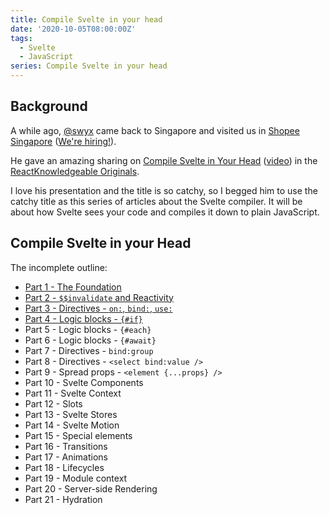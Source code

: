 ```yaml
---
title: Compile Svelte in your head
date: '2020-10-05T08:00:00Z'
tags: 
  - Svelte
  - JavaScript
series: Compile Svelte in your head
---
```


## Background

A while ago, [@swyx](https://twitter.com/swyx) came back to Singapore and visited us in [Shopee Singapore](https://careers.shopee.sg/about/) ([We're hiring!](https://grnh.se/32e5b3532)).

He gave an amazing sharing on [Compile Svelte in Your Head](https://www.swyx.io/speaking/svelte-compile-lightning/) ([video](https://www.youtube.com/watch?v=FNmvcswdjV8)) in the [ReactKnowledgeable Originals](https://reactknowledgeable.org/).

I love his presentation and the title is so catchy, so I begged him to use the catchy title as this series of articles about the Svelte compiler. It will be about how Svelte sees your code and compiles it down to plain JavaScript.

## Compile Svelte in your Head

The incomplete outline:

- [Part 1 - The Foundation](/compile-svelte-in-your-head-part-1)
- [Part 2 - `$$invalidate` and Reactivity](/compile-svelte-in-your-head-part-2)
- [Part 3 - Directives - `on:`, `bind:`, `use:`](/compile-svelte-in-your-head-part-3)
- [Part 4 - Logic blocks - `{#if}`](/compile-svelte-in-your-head-part-4)
- Part 5 - Logic blocks - `{#each}`
- Part 6 - Logic blocks - `{#await}`
- Part 7 - Directives - `bind:group`
- Part 8 - Directives - `<select bind:value />`
- Part 9 - Spread props - `<element {...props} />`
- Part 10 - Svelte Components
- Part 11 - Svelte Context
- Part 12 - Slots
- Part 13 - Svelte Stores
- Part 14 - Svelte Motion
- Part 15 - Special elements
- Part 16 - Transitions
- Part 17 - Animations
- Part 18 - Lifecycles
- Part 19 - Module context
- Part 20 - Server-side Rendering
- Part 21 - Hydration
